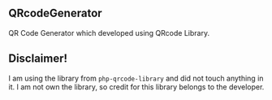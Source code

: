 ## QRcodeGenerator

QR Code Generator which developed using QRcode Library.

## Disclaimer!

I am using the library from `php-qrcode-library` and did not touch anything in it. I am not own the library, so credit for this library belongs to the developer.
